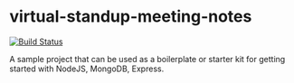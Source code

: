 # virtual-standup-meeting-notes

[![Build Status](https://travis-ci.org/Praneesh/virtual-standup-meeting-notes.png?branch=master)](https://travis-ci.org/Praneesh/virtual-standup-meeting-notes)  

A sample project that can be used as a boilerplate or starter kit for getting started with NodeJS, MongoDB, Express.
